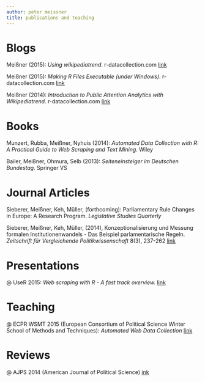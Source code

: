 ```yaml
---
author: peter meissner
title: publications and teaching
---
```


# Blogs

Meißner (2015): *Using wikipediatrend*. r-datacollection.com [link](http://www.r-datacollection.com/blog/Using-wikipediatrend/)

Meißner (2015): *Making R Files Executable (under Windows)*. r-datacollection.com [link](http://www.r-datacollection.com/blog/Making-R-files-executable/)

Meißner (2014): *Introduction to Public Attention Analytics with Wikipediatrend*. r-datacollection.com [link](http://www.r-datacollection.com/blog/Introduction-to-Public-Attention-Analytics-with-Wikipediatrend/)


# Books

Munzert, Rubba, Meißner, Nyhuis (2014): *Automated Data Collection with R: A Practical Guide to Web Scraping and Text Mining*. Wiley

Bailer, Meißner, Ohmura, Selb (2013): *Seiteneinsteiger im Deutschen Bundestag*. Springer VS


# Journal Articles

Sieberer, Meißner, Keh, Müller, (forthcoming): Parliamentary Rule Changes in Europe: A Research Program. *Legislative Studies Quarterly*

Sieberer, Meißner, Keh, Müller, (2014), Konzeptionalisierung und Messung formalen Institutionenwandels - Das Beispiel parlamentarische Regeln. *Zeitschrift für Vergleichende Politikwissenschaft* 8(3), 237-262 [link](http://link.springer.com/article/10.1007/s12286-014-0216-7)


# Presentations

@ UseR 2015: *Web scraping with R - A fast track overview.* [link](http://user2015.math.aau.dk/oral_sessions#Networks)


# Teaching

@ ECPR WSMT 2015 (European Consortium of Political Science Winter School of Methods and Techniques): *Automated Web Data Collection* [link](http://www.ecpr.eu/events/eventdetails.aspx?EventID=97)


# Reviews

@ AJPS 2014 (American Journal of Political Science) [ink](http://ajps.org/)
